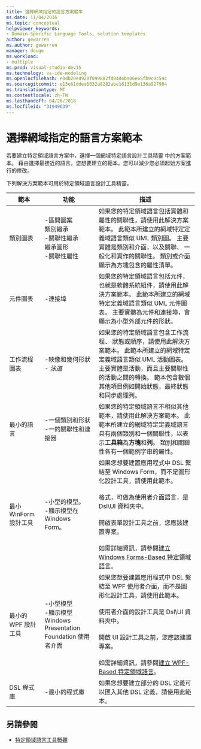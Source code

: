 ```yaml
---
title: 選擇網域指定的語言方案範本
ms.date: 11/04/2016
ms.topic: conceptual
helpviewer_keywords:
- Domain-Specific Language Tools, solution templates
author: gewarren
ms.author: gewarren
manager: douge
ms.workload:
- multiple
ms.prod: visual-studio-dev15
ms.technology: vs-ide-modeling
ms.openlocfilehash: e0db20e4920f099882fd04d4ba06e65fb9c0c54c
ms.sourcegitcommit: e13e61ddea6032a8282abe16131d9e136a927984
ms.translationtype: MT
ms.contentlocale: zh-TW
ms.lasthandoff: 04/26/2018
ms.locfileid: "31949639"
---
```

# <a name="choosing-a-domain-specific-language-solution-template"></a>選擇網域指定的語言方案範本
若要建立特定領域語言方案中，選擇一個網域特定語言設計工具精靈 中的方案範本。 藉由選擇最接近的語言，您想要建立的範本，您可以減少您必須起始方案進行的修改。

 下列解決方案範本可用於特定領域語言設計工具精靈。

|範本|功能|描述|
|--------------|--------------|-----------------|
|類別圖表|-區間圖案<br />類別繼承<br />-關聯性繼承<br />繼承圖形<br />-關聯性屬性|如果您的特定領域語言包括實體和屬性的關聯性，請使用此解決方案範本。 此範本所建立的網域特定定義域語言類似 UML 類別圖。 主要實體是類別和介面，以及關聯、 一般化和實作的關聯性。 類別或介面顯示為方塊包含的屬性清單。|
|元件圖表|-連接埠|如果您的特定領域語言包括元件，也就是軟體系統組件，請使用此解決方案範本。 此範本所建立的網域特定定義域語言類似 UML 元件圖表。 主要實體為元件和連接埠，會顯示為小型外部元件的形狀。|
|工作流程圖表|-映像和幾何形狀<br />-   *泳道*|如果您的特定領域語言包含工作流程、 狀態或順序，請使用此解決方案範本。 此範本所建立的網域特定定義域語言類似 UML 活動圖表。 主要實體是活動，而且主要關聯性的活動之間的轉換。 範本包含數個其他項目例如開始狀態，最終狀態和同步處理列。|
|最小的語言|-一個類別和形狀<br />-一的關聯性和連接器|如果您的特定領域語言不相似其他範本，請使用此解決方案範本。 此範本所建立的網域特定定義域語言具有兩個類別和一個關聯性，以表示**工具箱**為**方塊**和**列**。 類別和關聯性各有一個範例字串的屬性。|
|最小 WinForm 設計工具|-小型的模型。<br />-顯示模型在 Windows Form。|如果您想要建置應用程式中 DSL 繫結至 Windows Form，而不是圖形化設計工具，請使用此範本。<br /><br /> 格式，可做為使用者介面語言，是 Dsl\UI 資料夾中。<br /><br /> 開啟表單設計工具之前，您應該建置專案。<br /><br /> 如需詳細資訊，請參閱[建立 Windows Forms-Based 特定領域語言](../modeling/creating-a-windows-forms-based-domain-specific-language.md)。|
|最小的 WPF 設計工具|-小型模型<br />-顯示模型 Windows Presentation Foundation 使用者介面|如果您想要建置應用程式中 DSL 繫結至 WPF 使用者介面，而不是圖形化設計工具，請使用此範本。<br /><br /> 使用者介面的設計工具是 Dsl\UI 資料夾中。<br /><br /> 開啟 UI 設計工具之前，您應該建置專案。<br /><br /> 如需詳細資訊，請參閱[建立 WPF-Based 特定領域語言](../modeling/creating-a-wpf-based-domain-specific-language.md)。|
|DSL 程式庫|-最小的程式庫|如果您想要建立部分的 DSL 定義可以匯入其他 DSL 定義，請使用此範本。|

## <a name="see-also"></a>另請參閱

- [特定領域語言工具概觀](../modeling/overview-of-domain-specific-language-tools.md)
